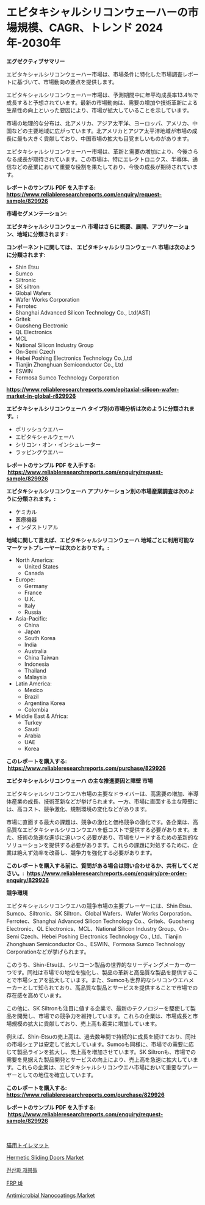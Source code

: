 <p><h1>エピタキシャルシリコンウェーハーの市場規模、CAGR、トレンド 2024年-2030年</h1></p><p><strong>エグゼクティブサマリー</strong></p>
<p><p>エピタキシャルシリコンウェーハー市場は、市場条件に特化した市場調査レポートに基づいて、市場動向の要点を提供します。 </p><p>エピタキシャルシリコンウェーハー市場は、予測期間中に年平均成長率13.4％で成長すると予想されています。最新の市場動向は、需要の増加や技術革新による生産性の向上といった要因により、市場が拡大していることを示しています。 </p><p>市場の地理的な分布は、北アメリカ、アジア太平洋、ヨーロッパ、アメリカ、中国などの主要地域に広がっています。北アメリカとアジア太平洋地域が市場の成長に最も大きく貢献しており、中国市場の拡大も目覚ましいものがあります。 </p><p>エピタキシャルシリコンウェーハー市場は、革新と需要の増加により、今後さらなる成長が期待されています。この市場は、特にエレクトロニクス、半導体、通信などの産業において重要な役割を果たしており、今後の成長が期待されています。</p></p>
<p><strong>レポートのサンプル PDF を入手する: <a href="https://www.reliableresearchreports.com/enquiry/request-sample/829926">https://www.reliableresearchreports.com/enquiry/request-sample/829926</a></strong></p>
<p><strong>市場セグメンテーション:</strong></p>
<p><strong> エピタキシャルシリコンウェーハ 市場はさらに概要、展開、アプリケーション、地域に分類されます :</strong></p>
<p><strong>コンポーネントに関しては、 エピタキシャルシリコンウェーハ 市場は次のように分類されます: &nbsp;</strong></p>
<p><ul><li>Shin Etsu</li><li>Sumco</li><li>Siltronic</li><li>SK siltron</li><li>Global Wafers</li><li>Wafer Works Corporation</li><li>Ferrotec</li><li>Shanghai Advanced Silicon Technology Co., Ltd(AST)</li><li>Gritek</li><li>Guosheng Electronic</li><li>QL Electronics</li><li>MCL</li><li>National Silicon Industry Group</li><li>On-Semi Czech</li><li>Hebei Poshing Electronics Technology Co.,Ltd</li><li>Tianjin Zhonghuan Semiconductor Co., Ltd</li><li>ESWIN</li><li>Formosa Sumco Technology Corporation</li></ul></p>
<p><strong><a href="https://www.reliableresearchreports.com/epitaxial-silicon-wafer-market-in-global-r829926">https://www.reliableresearchreports.com/epitaxial-silicon-wafer-market-in-global-r829926</a></strong></p>
<p><strong> エピタキシャルシリコンウェーハ タイプ別の市場分析は次のように分類されます。:</strong></p>
<p><ul><li>ポリッシュウエハー</li><li>エピタキシャルウェーハ</li><li>シリコン・オン・インシュレーター</li><li>ラッピングウエハー</li></ul></p>
<p><strong>レポートのサンプル PDF を入手する: &nbsp;<a href="https://www.reliableresearchreports.com/enquiry/request-sample/829926">https://www.reliableresearchreports.com/enquiry/request-sample/829926</a></strong></p>
<p><strong> エピタキシャルシリコンウェーハ アプリケーション別の市場産業調査は次のように分類されます。:</strong></p>
<p><ul><li>ケミカル</li><li>医療機器</li><li>インダストリアル</li></ul></p>
<p><strong>地域に関して言えば、エピタキシャルシリコンウェーハ 地域ごとに利用可能なマーケットプレーヤーは次のとおりです。:</strong></p>
<p><ul>
    <li>
        North America:
        <ul>
            <li>United States</li>
            <li>Canada</li>
        </ul>
    </li>
    <li>
        Europe:
        <ul>
            <li>Germany</li>
            <li>France</li>
            <li>U.K.</li>
            <li>Italy</li>
            <li>Russia</li>
        </ul>
    </li>
    <li>
        Asia-Pacific:
        <ul>
            <li>China</li>
            <li>Japan</li>
            <li>South Korea</li>
            <li>India</li>
            <li>Australia</li>
            <li>China Taiwan</li>
            <li>Indonesia</li>
            <li>Thailand</li>
            <li>Malaysia</li>
        </ul>
    </li>
    <li>
        Latin America:
        <ul>
            <li>Mexico</li>
            <li>Brazil</li>
            <li>Argentina Korea</li>
            <li>Colombia</li>
        </ul>
    </li>
    <li>
        Middle East & Africa:
        <ul>
            <li>Turkey</li>
            <li>Saudi</li>
            <li>Arabia</li>
            <li>UAE</li>
            <li>Korea</li>
        </ul>
    </li>
    </ul></p>
<p><strong>このレポートを購入する: &nbsp;<a href="https://www.reliableresearchreports.com/purchase/829926">https://www.reliableresearchreports.com/purchase/829926</a></strong></p>
<p><strong>エピタキシャルシリコンウェーハ の主な推進要因と障壁 市場</strong></p>
<p><p>エピタキシャルシリコンウエハ市場の主要なドライバーは、高需要の増加、半導体産業の成長、技術革新などが挙げられます。一方、市場に直面する主な障壁には、高コスト、競争激化、規制環境の変化などがあります。</p><p>市場に直面する最大の課題は、競争の激化と価格競争の激化です。各企業は、高品質なエピタキシャルシリコンウエハを低コストで提供する必要があります。また、技術の急速な進歩に追いつく必要があり、市場をリードするための革新的なソリューションを提供する必要があります。これらの課題に対処するために、企業は絶えず効率を改善し、競争力を強化する必要があります。</p></p>
<p><strong>このレポートを購入する前に、質問がある場合は問い合わせるか、共有してください。:&nbsp; <a href="https://www.reliableresearchreports.com/enquiry/pre-order-enquiry/829926">https://www.reliableresearchreports.com/enquiry/pre-order-enquiry/829926</a></strong></p>
<p><strong>競争環境</strong></p>
<p><p>エピタキシャルシリコンウエハの競争市場の主要プレーヤーには、Shin Etsu、Sumco、Siltronic、SK Siltron、Global Wafers、Wafer Works Corporation、Ferrotec、Shanghai Advanced Silicon Technology Co.、Gritek、Guosheng Electronic、QL Electronics、MCL、National Silicon Industry Group、On-Semi Czech、Hebei Poshing Electronics Technology Co., Ltd、Tianjin Zhonghuan Semiconductor Co.、ESWIN、Formosa Sumco Technology Corporationなどが挙げられます。</p><p>このうち、Shin-Etsuは、シリコーン製品の世界的なリーディングメーカーの一つです。同社は市場での地位を強化し、製品の革新と高品質な製品を提供することで市場シェアを拡大しています。また、Sumcoも世界的なシリコンウエハメーカーとして知られており、高品質な製品とサービスを提供することで市場での存在感を高めています。</p><p>この他に、SK Siltronも注目に値する企業で、最新のテクノロジーを駆使して製品を開発し、市場での競争力を維持しています。これらの企業は、市場成長と市場規模の拡大に貢献しており、売上高も着実に増加しています。</p><p>例えば、Shin-Etsuの売上高は、過去数年間で持続的に成長を続けており、同社の市場シェアは安定して拡大しています。Sumcoも同様に、市場での需要に応じて製品ラインを拡大し、売上高を増加させています。SK Siltronも、市場での需要を見据えた製品開発とサービスの向上により、売上高を急速に拡大しています。これらの企業は、エピタキシャルシリコンウエハ市場において重要なプレーヤーとしての地位を確立しています。</p></p>
<p><strong>このレポートを購入する: &nbsp; <a href="https://www.reliableresearchreports.com/purchase/829926">https://www.reliableresearchreports.com/purchase/829926</a></strong></p>
<p><strong>レポートのサンプル PDF を入手する: &nbsp;<a href="https://www.reliableresearchreports.com/enquiry/request-sample/829926">https://www.reliableresearchreports.com/enquiry/request-sample/829926</a></strong><strong></strong></p>
<p>&nbsp;</p>
<p><p><a href="https://medium.com/@jordymiller39/%E3%82%AD%E3%83%A3%E3%83%83%E3%83%88%E3%83%AA%E3%82%BF%E3%83%BC%E3%83%9E%E3%83%83%E3%83%88%E5%B8%82%E5%A0%B4-2031%E5%B9%B4%E3%81%BE%E3%81%A7%E3%81%AE%E3%83%88%E3%83%AC%E3%83%B3%E3%83%89-%E4%BA%88%E6%B8%AC-%E7%AB%B6%E5%90%88%E5%88%86%E6%9E%90-7068520ca62f">猫用トイレマット</a></p><p><a href="https://github.com/yemakinde/Market-Research-Report-List-2/blob/main/hermetic-sliding-doors-market.md">Hermetic Sliding Doors Market</a></p><p><a href="https://github.com/iansanftyord09878/Market-Research-Report-List-1/blob/main/568714222494.md">전산화 재봉틀</a></p><p><a href="https://medium.com/@vallieemard2023/frp-bars-%EC%8B%9C%EC%9E%A5-%EB%B6%84%EC%84%9D-%EA%B8%80%EB%A1%9C%EB%B2%8C-%EC%82%B0%EC%97%85-%EC%A0%84%EB%A7%9D-%EB%B0%8F-%EC%A0%84%EB%A7%9D-2024%EB%85%84%EB%B6%80%ED%84%B0-2031%EB%85%84%EA%B9%8C%EC%A7%80-969e9a82ff3f">FRP 바</a></p><p><a href="https://www.linkedin.com/pulse/antimicrobial-nanocoatings-market-goal-estimating-size-future-4q4ic?trackingId=bb%2By%2B9qycQ5E4SL7%2BfJBrw%3D%3D">Antimicrobial Nanocoatings Market</a></p></p>